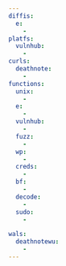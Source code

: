 ```yaml
---
diffis:
  e:
    -
platfs:
  vulnhub:
    -
curls:
  deathnote:
    -
functions:
  unix:
    -
  e:
    -
  vulnhub:
    -
  fuzz:
    -
  wp:
    -
  creds:
    -
  bf:
    -
  decode:
    -
  sudo:
    -

wals:
  deathnotewu:
    -
---
```

